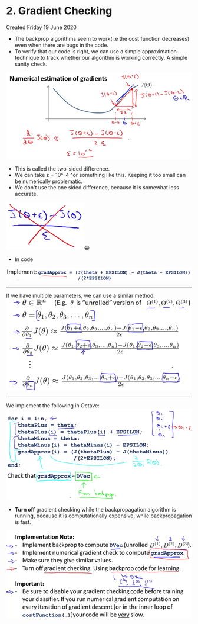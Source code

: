 # 2. Gradient Checking
Created Friday 19 June 2020


* The backprop algorithms seem to work(i.e the cost function decreases) even when there are bugs in the code.
* To verify that our code is right, we can use a simple approximation technique to track whether our algorithm is working correctly. A simple sanity check.

![](./2._Gradient_Checking/pasted_image.png)

* This is called the two-sided difference.
* We can take ε = 10^-4 ^or something like this. Keeping it too small can be numerically problematic.
* We don't use the one sided difference, because it is somewhat less accurate.

![](./2._Gradient_Checking/pasted_image001.png)😁️

* In code

![](./2._Gradient_Checking/pasted_image002.png)

*****

If we have multiple parameters, we can use a similar method:
![](./2._Gradient_Checking/pasted_image004.png)

*****

We implement the following in Octave:
![](./2._Gradient_Checking/pasted_image006.png)

* **Turn off** gradient checking while the backpropagation algorithm is running, because it is computationally expensive, while backpropagation is fast.

![](./2._Gradient_Checking/pasted_image007.png)

